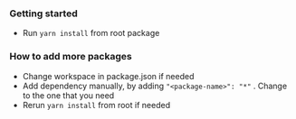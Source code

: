 ### Getting started
- Run `yarn install` from root package

### How to add more packages
- Change workspace in package.json if needed
- Add dependency manually, by adding `"<package-name>": "*"` . Change <package-name> to the one that you need
- Rerun `yarn install` from root if needed
